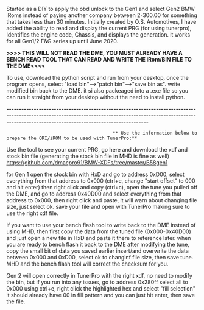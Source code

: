 Started as a DIY to apply the obd unlock to the Gen1 and select Gen2 BMW iRoms instead of paying another company between 2-300.00 for something that takes less than 30 minutes. Initially created by O.S. Automotives, I have added the ability to read and display the current PRG (for using tunerpro), Identifies the engine code, Chassis, and displays the generation. it works for all Gen1/2 F&G series up until June 2020.

**>>>> THIS WILL NOT READ THE DME, YOU MUST ALREADY HAVE A BENCH READ TOOL THAT CAN READ AND WRITE THE iRom/BIN FILE TO THE DME<<<<**

To use, download the python script and run from your desktop, once the program opens, select "load bin"-->"patch bin"-->"save bin as". write modified bin back to the DME. it si also packeaged into a .exe file so you can run it straight from your desktop without the need to install python.

**-----------------------------------------------------------------------------------------------------------------------------------------------------------------------------------------------------------------**

                                           ** Use the information below to prepare the ORI/iROM to be used with TunerPro:**

Use the tool to see your current PRG, go here and download the xdf and stock bin file (generating the stock bin file in MHD is fine as well) https://github.com/dmacpro91/BMW-XDFs/tree/master/B58gen1

for Gen 1 open the stock bin with HxD and go to address 0xD00, select everything from that address to 0x000 (ctrl+e, change "start offset" to 000 and hit enter) then right click and copy (ctrl+c), open the tune you pulled off the DME, and go to address 0x40D00 and select everything from that address to 0x000, then right click and paste, it will warn about changing file size, just select ok. save your file and open with TunerPro making sure to use the right xdf file. 

If you want to use your bench flash tool to write back to the DME instead of using MHD, then first copy the data from the tuned file (0x000-0x40D00) and just open a new file in HxD and paste it there to reference later. when you are ready to bench flash it back to the DME after modifying the tune, copy the small bit of data you saved earlier insert/and overwrite the data between 0x000 and 0xD00, select ok to changinf file size, then save tune. MHD and the bench flash tool will correct the checksum for you.

Gen 2 will open correctly in TunerPro with the right xdf, no need to modify the bin, but if you run into any issues, go to address 0x280ff select all to 0x000 using ctrl+e, right click the highlighted hex and select "fill selection" it should already have 00 in fill pattern and you can just hit enter, then save the file.
